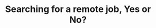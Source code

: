 ---
layout: "../../layouts/BlogLayout.astro"
title: "Searching for a remote job, Yes or No?"
description: "After a year in tech i finally decided it's time i search for jobs to earn more to promote my business ideas."
pubDate: "Jan 6, 2023"
---